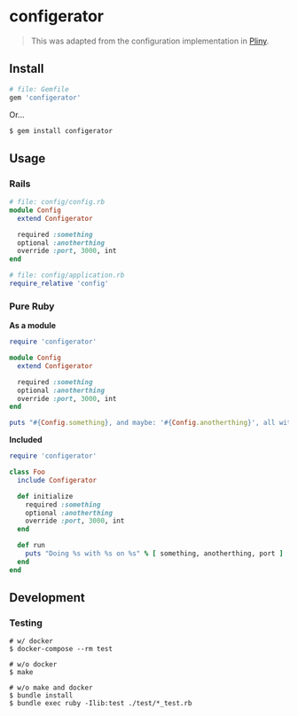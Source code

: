 # configerator

> This was adapted from the configuration implementation in [Pliny](https://github.com/interagent/pliny).

## Install

```ruby
# file: Gemfile
gem 'configerator'
```

Or...

```bash
$ gem install configerator
```

## Usage

### Rails

```ruby
# file: config/config.rb
module Config
  extend Configerator

  required :something
  optional :anotherthing
  override :port, 3000, int
end
```

```ruby
# file: config/application.rb
require_relative 'config'
```

### Pure Ruby

**As a module**

```ruby
require 'configerator'

module Config
  extend Configerator

  required :something
  optional :anotherthing
  override :port, 3000, int
end

puts "#{Config.something}, and maybe: '#{Config.anotherthing}', all with #{Config.port}"
```

**Included**

```ruby
require 'configerator'

class Foo
  include Configerator

  def initialize
    required :something
    optional :anotherthing
    override :port, 3000, int
  end

  def run
    puts "Doing %s with %s on %s" % [ something, anotherthing, port ]
  end
end
```

## Development

### Testing

```
# w/ docker
$ docker-compose --rm test

# w/o docker
$ make

# w/o make and docker
$ bundle install
$ bundle exec ruby -Ilib:test ./test/*_test.rb
```
